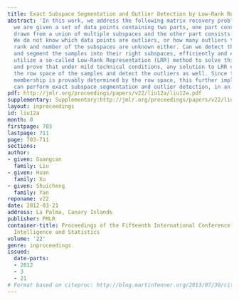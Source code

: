 ```yaml
---
title: Exact Subspace Segmentation and Outlier Detection by Low-Rank Representation
abstract: 'In this work, we address the following matrix recovery problem: suppose
  we are given a set of data points containing two parts, one part consists of samples
  drawn from a union of multiple subspaces and the other part consists of outliers.
  We do not know which data points are outliers, or how many outliers there are. The
  rank and number of the subspaces are unknown either. Can we detect the outliers
  and segment the samples into their right subspaces, efficiently and exactly? We
  utilize a so-called Low-Rank Representation (LRR) method to solve this problem,
  and prove that under mild technical conditions, any solution to LRR exactly recover
  the row space of the samples and detect the outliers as well. Since the subspace
  membership is provably determined by the row space, this further implies that LRR
  can perform exact subspace segmentation and outlier detection, in an efficient way.'
pdf: http://jmlr.org/proceedings/papers/v22/liu12a/liu12a.pdf
supplementary: Supplementary:http://jmlr.org/proceedings/papers/v22/liu12a/liu12aSupple.pdf
layout: inproceedings
id: liu12a
month: 0
firstpage: 703
lastpage: 711
page: 703-711
sections: 
author:
- given: Guangcan
  family: Liu
- given: Huan
  family: Xu
- given: Shuicheng
  family: Yan
reponame: v22
date: 2012-03-21
address: La Palma, Canary Islands
publisher: PMLR
container-title: Proceedings of the Fifteenth International Conference on Artificial
  Intelligence and Statistics
volume: '22'
genre: inproceedings
issued:
  date-parts:
  - 2012
  - 3
  - 21
# Format based on citeproc: http://blog.martinfenner.org/2013/07/30/citeproc-yaml-for-bibliographies/
---
```

